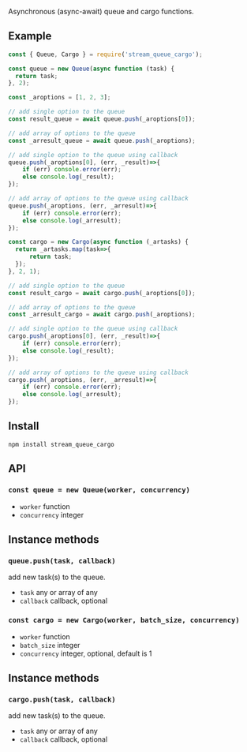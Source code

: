 Asynchronous (async-await) queue and cargo functions.

## Example
``` javascript
const { Queue, Cargo } = require('stream_queue_cargo');

const queue = new Queue(async function (task) {
  return task;
}, 2);

const _aroptions = [1, 2, 3];

// add single option to the queue
const result_queue = await queue.push(_aroptions[0]);

// add array of options to the queue
const _arresult_queue = await queue.push(_aroptions);

// add single option to the queue using callback
queue.push(_aroptions[0], (err, _result)=>{
	if (err) console.error(err);
	else console.log(_result);
});

// add array of options to the queue using callback
queue.push(_aroptions, (err, _arresult)=>{
	if (err) console.error(err);
	else console.log(_arresult);
});

const cargo = new Cargo(async function (_artasks) {
  return _artasks.map(task=>{
	  return task;
  });
}, 2, 1);

// add single option to the queue
const result_cargo = await cargo.push(_aroptions[0]);

// add array of options to the queue
const _arresult_cargo = await cargo.push(_aroptions);

// add single option to the queue using callback
cargo.push(_aroptions[0], (err, _result)=>{
	if (err) console.error(err);
	else console.log(_result);
});

// add array of options to the queue using callback
cargo.push(_aroptions, (err, _arresult)=>{
	if (err) console.error(err);
	else console.log(_arresult);
});

```

## Install
`npm install stream_queue_cargo`

## API

### `const queue = new Queue(worker, concurrency)`
* `worker` function
* `concurrency` integer

## Instance methods
### `queue.push(task, callback)`
add new task(s) to the queue.
* `task` any or array of any
* `callback` callback, optional

### `const cargo = new Cargo(worker, batch_size, concurrency)`
* `worker` function
* `batch_size` integer
* `concurrency` integer, optional, default is 1

## Instance methods
### `cargo.push(task, callback)`
add new task(s) to the queue.
* `task` any or array of any
* `callback` callback, optional
